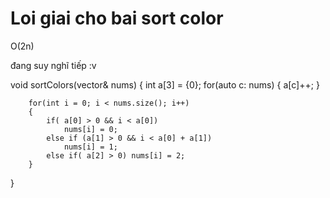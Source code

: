# Loi giai cho bai sort color
O(2n)

đang suy nghĩ tiếp :v 

void sortColors(vector<int>& nums) {
      int a[3] = {0};
        for(auto c: nums)
        {
            a[c]++;
        }
        
        for(int i = 0; i < nums.size(); i++)
        {
            if( a[0] > 0 && i < a[0])
                nums[i] = 0;
            else if (a[1] > 0 && i < a[0] + a[1])
                nums[i] = 1;
            else if( a[2] > 0) nums[i] = 2;
        }  
}